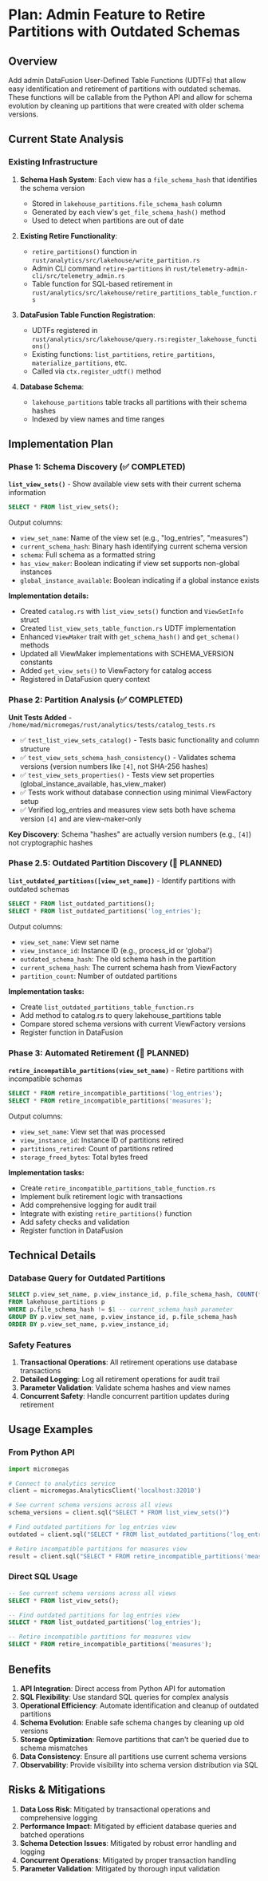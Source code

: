 # Plan: Admin Feature to Retire Partitions with Outdated Schemas

## Overview

Add admin DataFusion User-Defined Table Functions (UDTFs) that allow easy identification and retirement of partitions with outdated schemas. These functions will be callable from the Python API and allow for schema evolution by cleaning up partitions that were created with older schema versions.

## Current State Analysis

### Existing Infrastructure

1. **Schema Hash System**: Each view has a `file_schema_hash` that identifies the schema version
   - Stored in `lakehouse_partitions.file_schema_hash` column
   - Generated by each view's `get_file_schema_hash()` method
   - Used to detect when partitions are out of date

2. **Existing Retire Functionality**: 
   - `retire_partitions()` function in `rust/analytics/src/lakehouse/write_partition.rs`
   - Admin CLI command `retire-partitions` in `rust/telemetry-admin-cli/src/telemetry_admin.rs`
   - Table function for SQL-based retirement in `rust/analytics/src/lakehouse/retire_partitions_table_function.rs`

3. **DataFusion Table Function Registration**:
   - UDTFs registered in `rust/analytics/src/lakehouse/query.rs:register_lakehouse_functions()`
   - Existing functions: `list_partitions`, `retire_partitions`, `materialize_partitions`, etc.
   - Called via `ctx.register_udtf()` method

4. **Database Schema**: 
   - `lakehouse_partitions` table tracks all partitions with their schema hashes
   - Indexed by view names and time ranges

## Implementation Plan

### Phase 1: Schema Discovery (✅ COMPLETED)

**`list_view_sets()`** - Show available view sets with their current schema information
```sql
SELECT * FROM list_view_sets();
```
Output columns:
- `view_set_name`: Name of the view set (e.g., "log_entries", "measures")
- `current_schema_hash`: Binary hash identifying current schema version  
- `schema`: Full schema as a formatted string
- `has_view_maker`: Boolean indicating if view set supports non-global instances
- `global_instance_available`: Boolean indicating if a global instance exists

**Implementation details:**
- Created `catalog.rs` with `list_view_sets()` function and `ViewSetInfo` struct
- Created `list_view_sets_table_function.rs` UDTF implementation
- Enhanced `ViewMaker` trait with `get_schema_hash()` and `get_schema()` methods
- Updated all ViewMaker implementations with SCHEMA_VERSION constants
- Added `get_view_sets()` to ViewFactory for catalog access
- Registered in DataFusion query context

### Phase 2: Partition Analysis (✅ COMPLETED)

**Unit Tests Added** - `/home/mad/micromegas/rust/analytics/tests/catalog_tests.rs`
- ✅ `test_list_view_sets_catalog()` - Tests basic functionality and column structure
- ✅ `test_view_sets_schema_hash_consistency()` - Validates schema versions (version numbers like `[4]`, not SHA-256 hashes)
- ✅ `test_view_sets_properties()` - Tests view set properties (global_instance_available, has_view_maker)
- ✅ Tests work without database connection using minimal ViewFactory setup
- ✅ Verified log_entries and measures view sets both have schema version `[4]` and are view-maker-only

**Key Discovery**: Schema "hashes" are actually version numbers (e.g., `[4]`) not cryptographic hashes

### Phase 2.5: Outdated Partition Discovery (📝 PLANNED)

**`list_outdated_partitions([view_set_name])`** - Identify partitions with outdated schemas
```sql
SELECT * FROM list_outdated_partitions();
SELECT * FROM list_outdated_partitions('log_entries');
```
Output columns:
- `view_set_name`: View set name
- `view_instance_id`: Instance ID (e.g., process_id or 'global')
- `outdated_schema_hash`: The old schema hash in the partition
- `current_schema_hash`: The current schema hash from ViewFactory
- `partition_count`: Number of outdated partitions

**Implementation tasks:**
- Create `list_outdated_partitions_table_function.rs`
- Add method to catalog.rs to query lakehouse_partitions table
- Compare stored schema versions with current ViewFactory versions
- Register function in DataFusion

### Phase 3: Automated Retirement (📝 PLANNED)

**`retire_incompatible_partitions(view_set_name)`** - Retire partitions with incompatible schemas
```sql
SELECT * FROM retire_incompatible_partitions('log_entries');
SELECT * FROM retire_incompatible_partitions('measures');
```
Output columns:
- `view_set_name`: View set that was processed
- `view_instance_id`: Instance ID of partitions retired
- `partitions_retired`: Count of partitions retired
- `storage_freed_bytes`: Total bytes freed

**Implementation tasks:**
- Create `retire_incompatible_partitions_table_function.rs`
- Implement bulk retirement logic with transactions
- Add comprehensive logging for audit trail
- Integrate with existing `retire_partitions()` function
- Add safety checks and validation
- Register function in DataFusion

## Technical Details

### Database Query for Outdated Partitions
```sql
SELECT p.view_set_name, p.view_instance_id, p.file_schema_hash, COUNT(*) as partition_count
FROM lakehouse_partitions p
WHERE p.file_schema_hash != $1 -- current_schema_hash parameter
GROUP BY p.view_set_name, p.view_instance_id, p.file_schema_hash
ORDER BY p.view_set_name, p.view_instance_id;
```

### Safety Features

1. **Transactional Operations**: All retirement operations use database transactions
2. **Detailed Logging**: Log all retirement operations for audit trail
3. **Parameter Validation**: Validate schema hashes and view names
4. **Concurrent Safety**: Handle concurrent partition updates during retirement

## Usage Examples

### From Python API
```python
import micromegas

# Connect to analytics service
client = micromegas.AnalyticsClient('localhost:32010')

# See current schema versions across all views
schema_versions = client.sql("SELECT * FROM list_view_sets()")

# Find outdated partitions for log_entries view
outdated = client.sql("SELECT * FROM list_outdated_partitions('log_entries')")

# Retire incompatible partitions for measures view
result = client.sql("SELECT * FROM retire_incompatible_partitions('measures')")
```

### Direct SQL Usage
```sql
-- See current schema versions across all views
SELECT * FROM list_view_sets();

-- Find outdated partitions for log_entries view
SELECT * FROM list_outdated_partitions('log_entries');

-- Retire incompatible partitions for measures view
SELECT * FROM retire_incompatible_partitions('measures');
```

## Benefits

1. **API Integration**: Direct access from Python API for automation
2. **SQL Flexibility**: Use standard SQL queries for complex analysis
3. **Operational Efficiency**: Automate identification and cleanup of outdated partitions
4. **Schema Evolution**: Enable safe schema changes by cleaning up old versions
5. **Storage Optimization**: Remove partitions that can't be queried due to schema mismatches
6. **Data Consistency**: Ensure all partitions use current schema versions
7. **Observability**: Provide visibility into schema version distribution via SQL

## Risks & Mitigations

1. **Data Loss Risk**: Mitigated by transactional operations and comprehensive logging
2. **Performance Impact**: Mitigated by efficient database queries and batched operations
3. **Schema Detection Issues**: Mitigated by robust error handling and logging
4. **Concurrent Operations**: Mitigated by proper transaction handling
5. **Parameter Validation**: Mitigated by thorough input validation